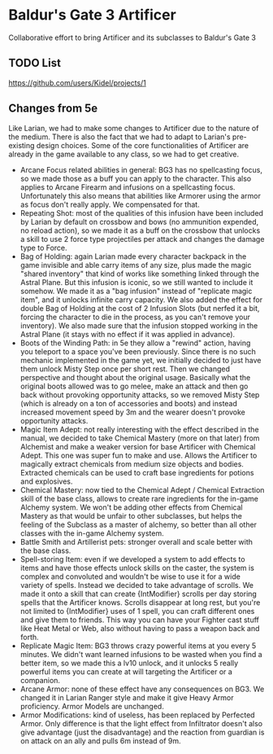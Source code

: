 # Baldur's Gate 3 Artificer
Collaborative effort to bring Artificer and its subclasses to Baldur's Gate 3

## TODO List
https://github.com/users/Kidel/projects/1

## Changes from 5e
Like Larian, we had to make some changes to Artificer due to the nature of the medium. There is also the fact that we had to adapt to Larian's pre-existing design choices.
Some of the core functionalities of Artificer are already in the game available to any class, so we had to get creative. 

- Arcane Focus related abilities in general: BG3 has no spellcasting focus, so we made those as a buff you can apply to the character. This also applies to Arcane Firearm and infusions on a spellcasting focus. Unfortunately this also means that abilities like Armorer using the armor as focus don't really apply. We compensated for that.  
- Repeating Shot: most of the qualities of this infusion have been included by Larian by default on crossbow and bows (no ammunition expended, no reload action), so we made it as a buff on the crossbow that unlocks a skill to use 2 force type projectiles per attack and changes the damage type to Force.
- Bag of Holding: again Larian made every character backpack in the game invisible and able carry items of any size, plus made the magic "shared inventory" that kind of works like something linked through the Astral Plane. But this infusion is iconic, so we still wanted to include it somehow. We made it as a "bag infusion" instead of "replicate magic item", and it unlocks infinite carry capacity. We also added the effect for double Bag of Holding at the cost of 2 Infusion Slots (but nerfed it a bit, forcing the character to die in the process, as you can't remove your inventory). We also made sure that the infusion stopped working in the Astral Plane (it stays with no effect if it was applied in advance).
- Boots of the Winding Path: in 5e they allow a "rewind" action, having you teleport to a space you've been previously. Since there is no such mechanic implemented in the game yet, we initially decided to just have them unlock Misty Step once per short rest. Then we changed perspective and thought about the original usage. Basically what the original boots allowed was to go melee, make an attack and then go back without provoking opportunity attacks, so we removed Misty Step (which is already on a ton of accessories and boots) and instead increased movement speed by 3m and the wearer doesn't provoke opportunity attacks.
- Magic Item Adept: not really interesting with the effect described in the manual, we decided to take Chemical Mastery (more on that later) from Alchemist and make a weaker version for base Artificer with Chemical Adept. This one was super fun to make and use. Allows the Artificer to magically extract chemicals from medium size objects and bodies. Extracted chemicals can be used to craft base ingredients for potions and explosives.
- Chemical Mastery: now tied to the Chemical Adept / Chemical Extraction skill of the base class, allows to create rare ingredients for the in-game Alchemy system. We won't be adding other effects from Chemical Mastery as that would be unfair to other subclasses, but helps the feeling of the Subclass as a master of alchemy, so better than all other classes with the in-game Alchemy system.
- Battle Smith and Artillerist pets: stronger overall and scale better with the base class.
- Spell-storing Item: even if we developed a system to add effects to items and have those effects unlock skills on the caster, the system is complex and convoluted and wouldn't be wise to use it for a wide variety of spells. Instead we decided to take advantage of scrolls. We made it onto a skill that can create {IntModifier} scrolls per day storing spells that the Artificer knows. Scrolls disappear at long rest, but you're not limited to {IntModifier} uses of 1 spell, you can craft different ones and give them to friends. This way you can have your Fighter cast stuff like Heat Metal or Web, also without having to pass a weapon back and forth. 
- Replicate Magic Item: BG3 throws crazy powerful items at you every 5 minutes. We didn't want learned infusions to be wasted when you find a better item, so we made this a lv10 unlock, and it unlocks 5 really powerful items you can create at will targeting the Artificer or a companion.
- Arcane Armor: none of these effect have any consequences on BG3. We changed it in Larian Ranger style and make it give Heavy Armor proficiency. Armor Models are unchanged. 
- Armor Modifications: kind of useless, has been replaced by Perfected Armor. Only difference is that the light effect from Infiltrator doesn't also give advantage (just the disadvantage) and the reaction from guardian is on attack on an ally and pulls 6m instead of 9m.